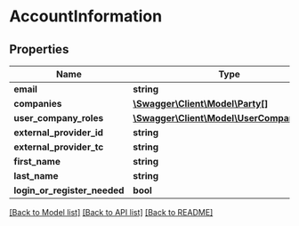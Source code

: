 # AccountInformation

## Properties
Name | Type | Description | Notes
------------ | ------------- | ------------- | -------------
**email** | **string** |  | [optional] 
**companies** | [**\Swagger\Client\Model\Party[]**](Party.md) |  | [optional] 
**user_company_roles** | [**\Swagger\Client\Model\UserCompanyRole[]**](UserCompanyRole.md) |  | [optional] 
**external_provider_id** | **string** |  | [optional] 
**external_provider_tc** | **string** |  | [optional] 
**first_name** | **string** |  | [optional] 
**last_name** | **string** |  | [optional] 
**login_or_register_needed** | **bool** |  | [optional] 

[[Back to Model list]](../README.md#documentation-for-models) [[Back to API list]](../README.md#documentation-for-api-endpoints) [[Back to README]](../README.md)


